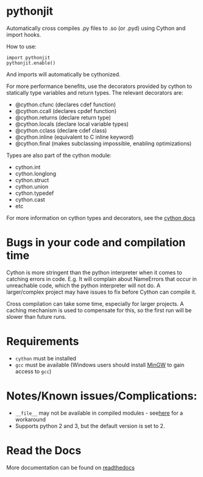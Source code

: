 pythonjit
==============

Automatically cross compiles .py files to .so (or .pyd) using Cython and import hooks.

How to use:

    import pythonjit
    pythonjit.enable()

And imports will automatically be cythonized.

For more performance benefits, use the decorators provided by cython to statically type variables and return types.
The relevant decorators are:

- @cython.cfunc (declares cdef function)
- @cython.ccall (declares cpdef function)
- @cython.returns (declare return type)
- @cython.locals (declare local variable types)
- @cython.cclass (declare cdef class)
- @cython.inline (equivalent to C inline keyword)
- @cython.final (makes subclassing impossible, enabling optimizations)

Types are also part of the cython module:

- cython.int
- cython.longlong
- cython.struct
- cython.union
- cython.typedef
- cython.cast
- etc

For more information on cython types and decorators, see the [cython docs](http://docs.cython.org/en/latest/src/tutorial/pure.html#static-typing)

# Bugs in your code and compilation time

Cython is more stringent than the python interpreter when it comes to catching errors in code.
E.g. It will complain about NameErrors that occur in unreachable code, which the python interpreter will not do.
A larger/complex project may have issues to fix before Cython can compile it.

Cross compilation can take some time, especially for larger projects.
A caching mechanism is used to compensate for this, so the first run will be slower than future runs.

# Requirements

- `cython` must be installed
- `gcc` must be available (Windows users should install [MinGW](http://mingw.org) to gain access to `gcc`)

# Notes/Known issues/Complications:

- `__file__` may not be available in compiled modules - see[here](https://stackoverflow.com/questions/19225188/what-method-can-i-use-instead-of-file-in-python#comment65304373_19225368) for a workaround
- Supports python 2 and 3, but the default version is set to 2.

# Read the Docs

More documentation can be found on [readthedocs](https://pythonjit.readthedocs.io/en/latest/)

